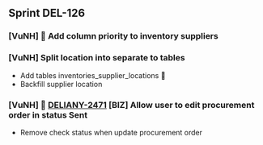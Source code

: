 ## Sprint DEL-126

### [VuNH] 🚀 Add column priority to inventory suppliers
### [VuNH] Split location into separate to tables
- Add tables inventories_supplier_locations 🚀
- Backfill supplier location
### [VuNH] 🚀 [DELIANY-2471](https://deliany.youtrack.cloud/issue/DELIANY-2471/BIZ-Allow-user-to-edit-procurement-order-in-status-Sent) [BIZ] Allow user to edit procurement order in status Sent
- Remove check status when update procurement order


